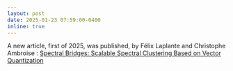 ```yaml
---
layout: post
date: 2025-01-23 07:59:00-0400
inline: true
---
```


A new article, first of 2025, was published, by
   Félix Laplante and Christophe Ambroise : [Spectral Bridges: Scalable Spectral Clustering Based on Vector Quantization](http://computo.sfds.asso.fr/published-202412-ambroise-spectral/)
